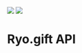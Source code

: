 <a href="https://codeclimate.com/github/ryogift/ryogift-api/maintainability"><img src="https://api.codeclimate.com/v1/badges/dcd0f7c7ba4f7860ca47/maintainability" /></a>
<a href="https://codeclimate.com/github/ryogift/ryogift-api/test_coverage"><img src="https://api.codeclimate.com/v1/badges/dcd0f7c7ba4f7860ca47/test_coverage" /></a>

# Ryo.gift API
